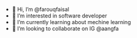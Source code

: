 - 👋 Hi, I’m @farouqfaisal
- 👀 I’m interested in software developer
- 🌱 I’m currently learning about mechine learning
- 💞️ I’m looking to collaborate on IG @aangfa

<!---
farouqfaisal/farouqfaisal is a ✨ special ✨ repository because its `README.md` (this file) appears on your GitHub profile.
You can click the Preview link to take a look at your changes.
--->
